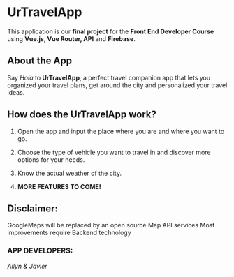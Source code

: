 # UrTravelApp

This application is our <b>final project</b> for the <b>Front End Developer Course</b> using <b>Vue.js, Vue Router, API</b> and <b>Firebase</b>.

## About the App

Say <i>Hola</i> to <b>UrTravelApp</b>, a perfect travel companion app that lets you organized your travel plans, get around the city and personalized your travel ideas.

## How does the UrTravelApp work?

1. Open the app and input the place where you are and where you want to go.

2. Choose the type of vehicle you want to travel in and discover more options for your needs.

3. Know the actual weather of the city.

4. <b>MORE FEATURES TO COME!</b>

## Disclaimer:

GoogleMaps will be replaced by an open source Map API services
Most improvements require Backend technology

### APP DEVELOPERS:

<i>Ailyn & Javier</i>
